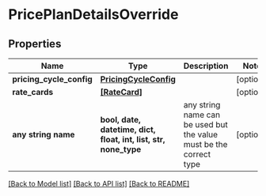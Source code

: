 # PricePlanDetailsOverride


## Properties
Name | Type | Description | Notes
------------ | ------------- | ------------- | -------------
**pricing_cycle_config** | [**PricingCycleConfig**](PricingCycleConfig.md) |  | [optional] 
**rate_cards** | [**[RateCard]**](RateCard.md) |  | [optional] 
**any string name** | **bool, date, datetime, dict, float, int, list, str, none_type** | any string name can be used but the value must be the correct type | [optional]

[[Back to Model list]](../README.md#documentation-for-models) [[Back to API list]](../README.md#documentation-for-api-endpoints) [[Back to README]](../README.md)


